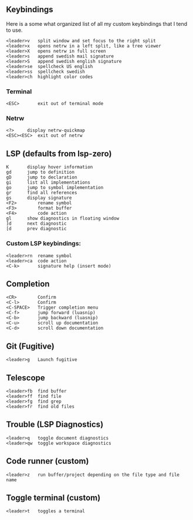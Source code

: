 
## Keybindings
Here is a some what organized list of all my custom keybindings that I tend to use.

```
<leader>v	split window and set focus to the right split
<leader>x	opens netrw in a left split, like a tree viewer
<leader>X	opens netrw in full screen
<leader>s	append swedish mail signature
<leader>S	append swedish english signature
<leader>se	spellcheck US english
<leader>ss	spellcheck swedish
<leader>ch	highlight color codes
```
### Terminal
```
<ESC>		exit out of terminal mode
```
### Netrw
```
<?>		display netrw-quickmap
<ESC><ESC>	exit out of netrw
```

## LSP (defaults from lsp-zero)
```
K		display hover information
gd		jump to definition
gD		jump to declaration
gi		list all implementations
go		jump to symbol implementation
gr		find all references
gs		display signature
<F2>    	rename symbol
<F3>    	format buffer
<F4>    	code action
gl		show diagnostics in floating window
]d		next diagnostic
[d		prev diagnostic
```
### Custom LSP keybindings:
```
<leader>rn	rename symbol
<leader>ca	code action
<C-k>		signature help (insert mode)
```

## Completion
```
<CR>		Confirm
<C-l>		Confirm
<C-SPACE>	Trigger completion menu
<C-f>		jump forward (luasnip)
<C-b>		jump backward (luasnip)
<C-u>       scroll up documentation
<C-d>       scroll down documentation
```

## Git (Fugitive)
```
<leader>g	Launch fugitive
```

## Telescope
```
<leader>fb	find buffer
<leader>ff	find file
<leader>fg	find grep
<leader>fr	find old files
```

## Trouble (LSP Diagnostics)
```
<leader>q	toggle document diagnostics
<leader>qw	toggle workspace diagnostics
```

## Code runner (custom)
```
<leader>z	run buffer/project depending on the file type and file name
```

## Toggle terminal (custom)
```
<leader>t	toggles a terminal
```

